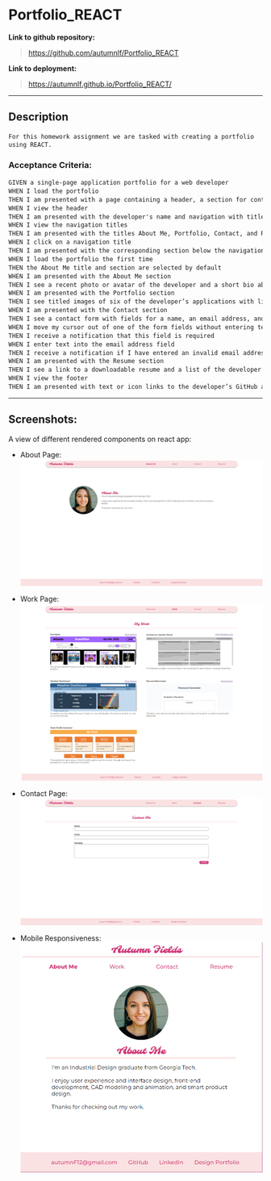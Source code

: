 # Portfolio_REACT

**Link to github repository:**
> https://github.com/autumnlf/Portfolio_REACT

**Link to deployment:**
> https://autumnlf.github.io/Portfolio_REACT/

---

## Description
```
For this homework assignment we are tasked with creating a portfolio using REACT.
```

### Acceptance Criteria:
```md
GIVEN a single-page application portfolio for a web developer
WHEN I load the portfolio
THEN I am presented with a page containing a header, a section for content, and a footer
WHEN I view the header
THEN I am presented with the developer's name and navigation with titles corresponding to different sections of the portfolio
WHEN I view the navigation titles
THEN I am presented with the titles About Me, Portfolio, Contact, and Resume, and the title corresponding to the current section is highlighted
WHEN I click on a navigation title
THEN I am presented with the corresponding section below the navigation without the page reloading and that title is highlighted
WHEN I load the portfolio the first time
THEN the About Me title and section are selected by default
WHEN I am presented with the About Me section
THEN I see a recent photo or avatar of the developer and a short bio about them
WHEN I am presented with the Portfolio section
THEN I see titled images of six of the developer’s applications with links to both the deployed applications and the corresponding GitHub repositories
WHEN I am presented with the Contact section
THEN I see a contact form with fields for a name, an email address, and a message
WHEN I move my cursor out of one of the form fields without entering text
THEN I receive a notification that this field is required
WHEN I enter text into the email address field
THEN I receive a notification if I have entered an invalid email address
WHEN I am presented with the Resume section
THEN I see a link to a downloadable resume and a list of the developer’s proficiencies
WHEN I view the footer
THEN I am presented with text or icon links to the developer’s GitHub and LinkedIn profiles, and their profile on a third platform (Stack Overflow, Twitter)
```

---

## Screenshots:
A view of different rendered components on react app:

* About Page:
    ![Capture of site](./src/assets/cap1.png)

* Work Page:
    ![Capture of site](./src/assets/cap2.png)

* Contact Page:
    ![Capture of site](./src/assets/cap3.PNG)

* Mobile Responsiveness:
    ![Capture of site](./src/assets/cap4.PNG)
